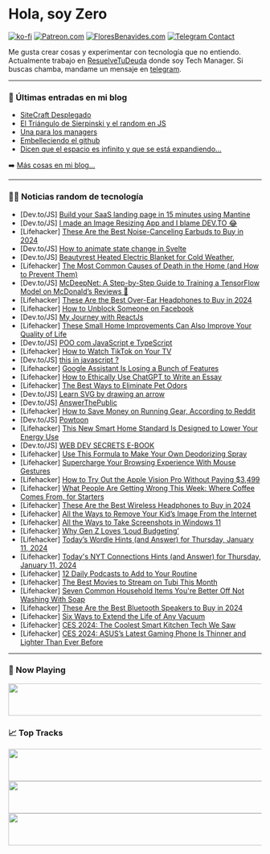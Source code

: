 # Hola, soy Zero

[![ko-fi](https://ko-fi.com/img/githubbutton_sm.svg)](https://ko-fi.com/J3J4N0LUK)
[![Patreon.com](https://img.shields.io/endpoint.svg?url=https%3A%2F%2Fshieldsio-patreon.vercel.app%2Fapi%3Fusername%3Dzerodragon%26type%3Dpatrons&style=for-the-badge)](https://patreon.com/zerodragon)
[![FloresBenavides.com](https://img.shields.io/website?down_message=oops&label=MiBlog&style=for-the-badge&up_message=online&url=https%3A%2F%2Ffloresbenavides.com)](https://floresbenavides.com)
[![Telegram Contact](https://img.shields.io/badge/escr%C3%ADbeme-ZeroDragon-%2326A5E4?style=for-the-badge&logo=telegram)](https://t.me/zerodragon)

Me gusta crear cosas y experimentar con tecnología que no entiendo.
Actualmente trabajo en [ResuelveTuDeuda](http://github.com/resuelve) donde soy Tech Manager.
Si buscas chamba, mandame un mensaje en [telegram](https://t.me/zerodragon).

---

### 📕 Últimas entradas en mi blog
<!-- BLOG-POST-LIST:START -->
- [SiteCraft Desplegado](https://floresbenavides.com/sitecraft-desplegado/)
- [El Triángulo de Sierpinski y el random en JS](https://floresbenavides.com/el-triangulo-de-sierpinski-y-el-random-en-js/)
- [Una para los managers](https://floresbenavides.com/una-para-los-managers/)
- [Embelleciendo el github](https://floresbenavides.com/embelleciendo-el-github/)
- [Dicen que el espacio es infinito y que se está expandiendo…](https://floresbenavides.com/dicen-que-el-espacio-es-infinito-y-que-se-esta-expandiendo/)
<!-- BLOG-POST-LIST:END -->

➡️ [Más cosas en mi blog...](https://floresbenavides.com)

---

### 👨‍💻 Noticias random de tecnología
<!-- TECH-POSTS:START -->
- [Dev.to/JS] [Build your SaaS landing page in 15 minutes using Mantine](https://dev.to/tthroo/build-your-saas-landing-page-in-15-minutes-using-mantine-111a)
- [Dev.to/JS] [I made an Image Resizing App and I blame DEV.TO 😂](https://dev.to/piko/i-made-an-image-resizing-app-and-i-blame-devto-28mo)
- [Lifehacker] [These Are the Best Noise-Canceling Earbuds to Buy in 2024](https://lifehacker.com/tech/the-best-noise-canceling-earbuds)
- [Dev.to/JS] [How to animate state change in Svelte](https://dev.to/abdulmuminyqn/how-to-animate-state-change-in-svelte-3of2)
- [Dev.to/JS] [Beautyrest Heated Electric Blanket for Cold Weather,](https://dev.to/amazon43/beautyrest-heated-electric-blanket-for-cold-weather-5h9c)
- [Lifehacker] [The Most Common Causes of Death in the Home &lpar;and How to Prevent Them&rpar;](https://lifehacker.com/home/the-easiest-ways-to-accidentally-kill-yourself-in-your-own-home)
- [Dev.to/JS] [McDeepNet: A Step-by-Step Guide to Training a TensorFlow Model on McDonald’s Reviews 🍟](https://dev.to/zanepearton/mcdeepnet-a-step-by-step-guide-to-building-and-training-a-tensorflow-rnn-for-mcdonalds-reviews-analysis-3898)
- [Lifehacker] [These Are the Best Over-Ear Headphones to Buy in 2024](https://lifehacker.com/tech/the-best-over-ear-headphones)
- [Lifehacker] [How to Unblock Someone on Facebook](https://lifehacker.com/tech/how-to-unblock-someone-on-facebook)
- [Dev.to/JS] [My Journey with ReactJs](https://dev.to/sa11erto5n/my-journey-with-reactjs-2j7e)
- [Lifehacker] [These Small Home Improvements Can Also Improve Your Quality of Life](https://lifehacker.com/home/these-small-home-improvements-can-increase-your-quality-of-life)
- [Dev.to/JS] [POO com JavaScript e TypeScript](https://dev.to/vitorrios1001/poo-com-javascript-e-typescript-2hj0)
- [Lifehacker] [How to Watch TikTok on Your TV](https://lifehacker.com/tech/how-to-watch-tiktok-on-tv)
- [Dev.to/JS] [this in javascript ?](https://dev.to/vishwa_9/this-in-javascript--3ij1)
- [Lifehacker] [Google Assistant Is Losing a Bunch of Features](https://lifehacker.com/tech/google-assistant-is-losing-a-bunch-of-features)
- [Lifehacker] [How to Ethically Use ChatGPT to Write an Essay](https://lifehacker.com/family/how-to-ethically-use-chatgpt-to-write-an-essay)
- [Lifehacker] [The Best Ways to Eliminate Pet Odors](https://lifehacker.com/home/best-ways-to-eliminate-pet-odors)
- [Dev.to/JS] [Learn SVG by drawing an arrow](https://dev.to/shalvah/learn-svg-by-drawing-an-arrow-54n5)
- [Dev.to/JS] [AnswerThePublic](https://dev.to/wsovn112/answerthepublic-1i0m)
- [Lifehacker] [How to Save Money on Running Gear, According to Reddit](https://lifehacker.com/health/save-money-on-running-gear)
- [Dev.to/JS] [Powtoon](https://dev.to/rankkmarket/powtoon-5m2)
- [Lifehacker] [This New Smart Home Standard Is Designed to Lower Your Energy Use](https://lifehacker.com/home/what-is-the-home-connectivity-alliance)
- [Dev.to/JS] [WEB DEV SECRETS E-BOOK](https://dev.to/elattioui/web-dev-secrets-e-book-12b)
- [Lifehacker] [Use This Formula to Make Your Own Deodorizing Spray](https://lifehacker.com/home/diy-deodorizing-spray)
- [Lifehacker] [Supercharge Your Browsing Experience With Mouse Gestures](https://lifehacker.com/tech/how-use-mouse-gestures-on-browsers)
- [Lifehacker] [How to Try Out the Apple Vision Pro Without Paying $3,499](https://lifehacker.com/tech/how-to-sign-up-to-try-out-apple-vision-pro)
- [Lifehacker] [What People Are Getting Wrong This Week: Where Coffee Comes From, for Starters](https://lifehacker.com/entertainment/what-people-are-getting-wrong-this-week-misinformation-threatens-world)
- [Lifehacker] [These Are the Best Wireless Headphones to Buy in 2024](https://lifehacker.com/tech/best-wireless-headphones)
- [Lifehacker] [All the Ways to Remove Your Kid’s Image From the Internet](https://lifehacker.com/family/how-to-remove-your-kids-image-from-the-internet)
- [Lifehacker] [All the Ways to Take Screenshots in Windows 11](https://lifehacker.com/all-the-ways-to-take-screenshots-in-windows-11-1847697682)
- [Lifehacker] [Why Gen Z Loves ‘Loud Budgeting’](https://lifehacker.com/money/what-is-loud-budgeting-and-how-to-do-it)
- [Lifehacker] [Today’s Wordle Hints &lpar;and Answer&rpar; for Thursday, January 11, 2024](https://lifehacker.com/entertainment/wordle-answer-today-january-11-2024)
- [Lifehacker] [Today&#39;s NYT Connections Hints &lpar;and Answer&rpar; for Thursday, January 11, 2024](https://lifehacker.com/entertainment/nyt-connections-answer-today-january-11-2024)
- [Lifehacker] [12 Daily Podcasts to Add to Your Routine](https://lifehacker.com/entertainment/12-daily-podcasts-to-add-to-your-routine)
- [Lifehacker] [The Best Movies to Stream on Tubi This Month](https://lifehacker.com/entertainment/best-movies-streaming-on-tubi)
- [Lifehacker] [Seven Common Household Items You&#39;re Better Off Not Washing With Soap](https://lifehacker.com/home/common-household-items-you-shouldnt-wash-wish-soap)
- [Lifehacker] [These Are the Best Bluetooth Speakers to Buy in 2024](https://lifehacker.com/tech/best-bluetooth-speakers)
- [Lifehacker] [Six Ways to Extend the Life of Any Vacuum](https://lifehacker.com/home/how-to-extend-the-life-of-a-vacuum-cleaner)
- [Lifehacker] [CES 2024: The Coolest Smart Kitchen Tech We Saw](https://lifehacker.com/tech/smart-kitchen-tech-ces-2024)
- [Lifehacker] [CES 2024: ASUS’s Latest Gaming Phone Is Thinner and Lighter Than Ever Before](https://lifehacker.com/tech/asus-rog-8-series-review)<!-- TECH-POSTS:END -->

---

### 🎵 Now Playing
<a href="https://spotify-now-playing-dun.vercel.app/now-playing?open"><img src="https://spotify-now-playing-dun.vercel.app/now-playing" width="540" height="64"></a>

### 📈 Top Tracks
<a href="https://spotify-now-playing-dun.vercel.app/top-tracks?i=1&open"><img src="https://spotify-now-playing-dun.vercel.app/top-tracks?i=1" width="540" height="64"></a>
<a href="https://spotify-now-playing-dun.vercel.app/top-tracks?i=2&open"><img src="https://spotify-now-playing-dun.vercel.app/top-tracks?i=2" width="540" height="64"></a>
<a href="https://spotify-now-playing-dun.vercel.app/top-tracks?i=3&open"><img src="https://spotify-now-playing-dun.vercel.app/top-tracks?i=3" width="540" height="64"></a>
